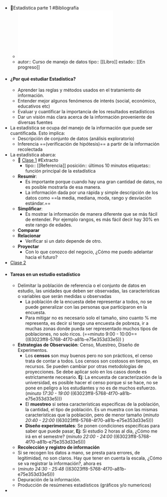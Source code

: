 - 📖Estadística parte 1  #Bibliografía
	- ![Parte I.pdf](../assets/Parte_I_1661036792883_0.pdf)
	- autor:: Curso de manejo de datos
	  tipo:: [[Libro]]
	  estado::  [[En progreso]]
- #### ¿Por qué estudiar Estadística?
	- Aprender las reglas y métodos usados en el tratamiento de información.
	- Entender mejor algunos fenómenos de interés (social, económico, educativos etc)
	- Evaluar y cuantificar la importancia de los resultados estadísticos
	- Dar un visión más clara acerca de la información proveniente de diversas fuentes
- La estadística se ocupa del manejo de la información que puede ser cuantificada. Esto implica:
	- Descripción de conjunto de datos (análisis exploratorio)
	- Inferencia ==(verificación de hipótesis)== a partir de la información recolectada
- La estadística abarca:
	- 🔗 [Clase 1](https://drive.google.com/file/d/18xdaTgM78J0dPfq0ceg7KFVdxWUG3AGw/view?usp=sharing) #Extracto
		- tipo:: [[Referencia]]
		  posición:: últimos 10 minutos
		  etiquetas:: función principal de la estadística
	- **Resumir**:
		- Es importante porque cuando hay una gran cantidad de datos, no es posible mostrarla de esa manera.
		- La información dada por una rápida y simple descripción de los datos como ==la media, mediana, moda, rango y desviación estándar.==
	- **Simplificar**:
		- Es mostrar la información de manera diferente que se más fácil de entender. Por ejemplo rangos, es más fácil decir hay 30% en este rango de edades.
	- **Comparar**
	- **Relacionar**
		- Verificar si un dato depende de otro.
	- **Proyectar**
		- Con lo que conozco del negocio, ¿Cómo me puedo adelantar hacia el futuro?
- [Clase 2](https://drive.google.com/file/d/15KpsFL19N-LBroumgCw9vKHqRYqxNY1t/view?usp=sharing)
- #### Tareas en un estudio estadístico
	- Delimitar la población de referencia o el conjunto de datos en estudio, las unidades que deben ser observadas, las características o variables que serán medidas u observadas
		- La población de la encuesta debe representar a todos, no se puede generalizar con las personas que participaron en la encuesta.
		- Para mitigar no es necesario solo el tamaño, sino cuanto % me representa, es decir si tengo una encuesta de pobreza, ir a muchas zonas donde pueda ser representado muchos tipos de poblaciones, no solo ricos. (==minuto 9:00 - 10:00== ((63023ff8-5768-4f70-a81b-e75e353d33e5)) )
	- **Estrategias de Observación**: Censo, Muestreo, Diseño de Experimentos.
		- Los **censos** son muy buenos pero no son prácticos, el censo trata de contar a todos. Los censos son costosos en tiempo, en recursos. Se pueden cambiar por otras metodologías de proyecciones. Se debe aplicar solo en los casos donde es estrictamente necesario. **Ej**: La encuesta de caracterización de la universidad, es posible hacer el censo porque si se hace, no se pone en peligro a los estudiantes y no es de muchos esfuerzo. (*minuto 17:30 - 19:00* ((63023ff8-5768-4f70-a81b-e75e353d33e5)))
		- El **muestreo** si setea características especificas de la población, la cantidad, el tipo de población. Es un muestra con las mismas características que la población, pero de menor tamaño (*minuto 20:40 - 22:00* ((63023ff8-5768-4f70-a81b-e75e353d33e5)))
		- **Diseño experimentales**: Se ponen condiciones especificas para saber que puede pasar, **Ej:** Si estudio 2 horas al día, ¿Cómo me irá en el semestre? (*minuto 22:00 - 24:00* ((63023ff8-5768-4f70-a81b-e75e353d33e5)))
	- **Recolección y registro de información**
	- Si se recogen los datos a mano, se presta para errores, de legitimidad, no son claros. Hay que tener en cuenta la escala, ¿Cómo se va registrar la información?, ahora es
	- (*minuto 24:30 - 25:48* ((63023ff8-5768-4f70-a81b-e75e353d33e5)))
	- Depuración de la información.
	- Producción de resúmenes estadísticos (gráficos y/o numericos)
-